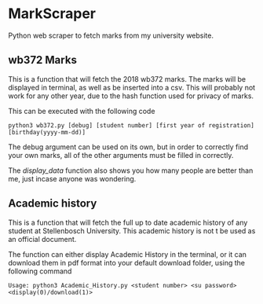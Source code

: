 # MarkScraper
Python web scraper to fetch marks from my university website.

## wb372 Marks

This is a function that will fetch the 2018 wb372 marks. The marks will be
displayed in terminal, as well as be inserted into a csv. This will probably
not work for any other year, due to the hash function used for privacy of
marks.

This can be executed with the following code
```
python3 wb372.py [debug] [student number] [first year of registration] [birthday(yyyy-mm-dd)]
```

The debug argument can be used on its own, but in order to correctly find your
own marks, all of the other arguments must be filled in correctly.

The *display_data* function also shows you how many people are better than me,
just incase anyone was wondering.

## Academic history

This is a function that will fetch the full up to date academic history of any
student at Stellenbosch University. This academic history is not t be used as
an official document.

The function can either display Academic History in the terminal, or it can
download them in pdf format into your default download folder, using the
following command
```
Usage: python3 Academic_History.py <student number> <su password> <display(0)/download(1)>
```
